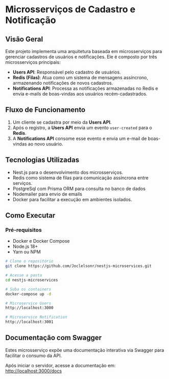 # Microsserviços de Cadastro e Notificação

## Visão Geral

Este projeto implementa uma arquitetura baseada em microsserviços para gerenciar cadastros de usuários e notificações. Ele é composto por três microsserviços principais:

- **Users API**: Responsável pelo cadastro de usuários.
- **Redis (Filas)**: Atua como um sistema de mensagens assíncrono, armazenando notificações de novos cadastros.
- **Notifications API**: Processa as notificações armazenadas no Redis e envia e-mails de boas-vindas aos usuários recém-cadastrados.

## Fluxo de Funcionamento

1. Um cliente se cadastra por meio da **Users API**.
2. Após o registro, a **Users API** envia um evento `user-created` para o **Redis**.
3. A **Notifications API** consome esse evento e envia um e-mail de boas-vindas ao novo usuário.

## Tecnologias Utilizadas

- Nest.js para o desenvolvimento dos microsserviços.
- Redis como sistema de filas para comunicação assíncrona entre serviços.
- PostgreSql com Prisma ORM para consulta no banco de dados
- Nodemailer para envio de emails
- Docker para facilitar a execução em ambientes isolados.

## Como Executar

### Pré-requisitos

- Docker e Docker Compose
- Node.js 18+
- Yarn ou NPM

```bash
# Clone o repositório
git clone https://github.com/Joclelsonr/nestjs-microservices.git

# Acesse a pasta
cd nestjs-microservices

# Suba os containers
docker-compose up -d

# Microservice Users
http://localhost:3000

# Microservice Notification
http://localhost:3001
```

## Documentação com Swagger

Estes microsserviço expõe uma documentação interativa via Swagger para facilitar o consumo da API.

Após iniciar o servidor, acesse a documentação em: [http://localhost:3000/docs](http://localhost:3000/docs)
